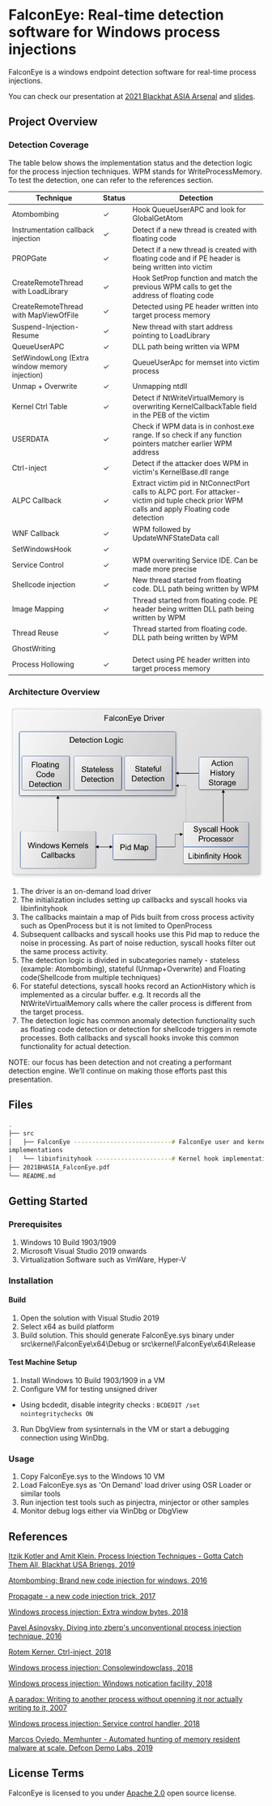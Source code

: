 # FalconEye: Real-time detection software for Windows process injections

FalconEye is a windows endpoint detection software for real-time process
injections.

You can check our presentation at [2021 Blackhat ASIA Arsenal](https://www.blackhat.com/asia-21/arsenal/schedule/#falconeye-windows-process-injection-techniques---catch-them-all-22612) and [slides](https://github.com/rajiv2790/FalconEye/blob/main/2021BHASIA_FalconEye.pdf).

## Project Overview

### Detection Coverage

The table below shows the implementation status and the detection logic for the
process injection techniques. WPM stands for WriteProcessMemory. To test the
detection, one can refer to the references section. 

| Technique                                     | Status  | Detection  |
| -------------                                 | ------- | -----------|
| Atombombing                                   | &check; | Hook QueueUserAPC and look for GlobalGetAtom  |
| Instrumentation callback injection            | &check; | Detect if a new thread is created with floating code |
| PROPGate                                      | &check; | Detect if a new thread is created with floating code and if PE header is being written into victim|
| CreateRemoteThread with LoadLibrary           | &check; | Hook SetProp function and match the previous WPM calls to get the address of floating code |
| CreateRemoteThread with MapViewOfFile         | &check; | Detected using PE header written into target process memory |
| Suspend-Injection-Resume                      | &check; | New thread with start address pointing to LoadLibrary |
| QueueUserAPC                                  | &check; | DLL path being written via WPM |
| SetWindowLong (Extra window memory injection) | &check; | QueueUserApc for memset into victim process |
| Unmap + Overwrite                             | &check; | Unmapping ntdll |
| Kernel Ctrl Table                             | &check; | Detect if NtWriteVirtualMemory is overwriting KernelCallbackTable field in the PEB of the victim |
| USERDATA                                      | &check; | Check if WPM data is in conhost.exe range. If so check if any function pointers matcher earlier WPM address   |
| Ctrl-inject                                   | &check; | Detect if the attacker does WPM in victim's KernelBase.dll range   |
| ALPC Callback                                 | &check; | Extract victim pid in NtConnectPort calls to ALPC port. For attacker-victim pid tuple check prior WPM calls and apply Floating code detection |
| WNF Callback                                  | &check; | WPM followed by UpdateWNFStateData call   |
| SetWindowsHook                                | &check;       |    |
| Service Control                               | &check; | WPM overwriting Service IDE. Can be made more precise   |
| Shellcode injection                           | &check; | New thread started from floating code. DLL path being written by WPM    |
| Image Mapping                                 | &check; | Thread started from floating code. PE header being written DLL path being written by WPM   |
| Thread Reuse                                  | &check; |  Thread started from floating code. DLL path being written by WPM  |
| GhostWriting                                  |         |    |
| Process Hollowing                             | &check; |  Detect using PE header written into target process memory  |


### Architecture Overview

![alt text](diagrams/FalconEye_Software_Architecture.png)

1. The driver is an on-demand load driver
2. The initialization includes setting up callbacks and syscall hooks via
   libinfinityhook
3. The callbacks maintain a map of Pids built from cross process activity such
   as OpenProcess but it is not limited to OpenProcess
4. Subsequent callbacks and syscall hooks use this Pid map to reduce the noise
   in processing. As part of noise reduction, syscall hooks filter out the same
process activity.
5. The detection logic is divided in subcategories namely - stateless (example:
   Atombombing), stateful (Unmap+Overwrite) and Floating code(Shellcode from
multiple techniques)
6. For stateful detections, syscall hooks record an ActionHistory which is
   implemented as a circular buffer. e.g. It records all the
NtWriteVirtualMemory calls where the caller process is different from the
target process.
7. The detection logic has common anomaly detection functionality such as
   floating code detection or detection for shellcode triggers in remote
processes. Both callbacks and syscall hooks invoke this common functionality
for actual detection.

NOTE: our focus has been detection and not creating a performant
detection engine. We’ll continue on making those efforts past this
presentation.


## Files
```bash
.
├── src 
│   ├── FalconEye ---------------------------# FalconEye user and kernel space
implementations
│   └── libinfinityhook ---------------------# Kernel hook implementation
├── 2021BHASIA_FalconEye.pdf
└── README.md
```

## Getting Started

### Prerequisites
1. Windows 10 Build 1903/1909
2. Microsoft Visual Studio 2019 onwards
3. Virtualization Software such as VmWare, Hyper-V

### Installation
#### Build
1. Open the solution with Visual Studio 2019
2. Select x64 as build platform
3. Build solution. This should generate FalconEye.sys binary under src\kernel\FalconEye\x64\Debug or src\kernel\FalconEye\x64\Release

#### Test Machine Setup
1. Install Windows 10 Build 1903/1909 in a VM
2. Configure VM for testing unsigned driver
 - Using bcdedit, disable integrity checks : ```BCDEDIT /set nointegritychecks ON```
3. Run DbgView from sysinternals in the VM or start a debugging connection using WinDbg.

### Usage
1. Copy FalconEye.sys to the Windows 10 VM
2. Load FalconEye.sys as 'On Demand' load driver using OSR Loader or similar tools
3. Run injection test tools such as pinjectra, minjector or other samples
4. Monitor debug logs either via WinDbg or DbgView

## References
[Itzik Kotler and Amit Klein. Process Injection Techniques - Gotta Catch Them All, Blackhat USA Briengs, 2019](https://www.blackhat.com/us-19/briefings/schedule/#process-injection-techniques---gotta-catch-them-all-16010)

[Atombombing: Brand new code injection for windows, 2016](https://blog.ensilo.com/atombombing-brand-new-code-injection-for-windows)

[Propagate - a new code injection trick, 2017](http://www.hexacorn.com/blog/2017/10/26/propagate-a-new-code-injection-trick/)

[Windows process injection: Extra window bytes, 2018](https://modexp.wordpress.com/2018/08/26/process-injection-ctray/)

[Pavel Asinovsky. Diving into zberp's unconventional process injection technique, 2016](https://securityintelligence.com/diving-into-zberps-unconventional-process-injection-technique/)

[Rotem Kerner. Ctrl-inject, 2018](https://blog.ensilo.com/ctrl-inject)

[Windows process injection: Consolewindowclass, 2018](https://modexp.wordpress.com/2018/09/12/process-injection-user-data/)

[Windows process injection: Windows notication facility, 2018](https://modexp.wordpress.com/2019/06/15/4083/)

[A paradox: Writing to another process without openning it nor actually writing to it, 2007](http://blog.txipinet.com/2007/04/05/69-a-paradox-writing-to-another-process-without-openning-it-nor-actually-writing-to-it/)

[Windows process injection: Service control handler, 2018](https://modexp.wordpress.com/2018/08/30/windows-process-injection-control-handler/)

[Marcos Oviedo. Memhunter - Automated hunting of memory resident malware at scale. Defcon Demo Labs, 2019](https://github.com/marcosd4h/memhunter)

## License Terms
FalconEye is licensed to you under [Apache 2.0](COPYING) open source license. 
